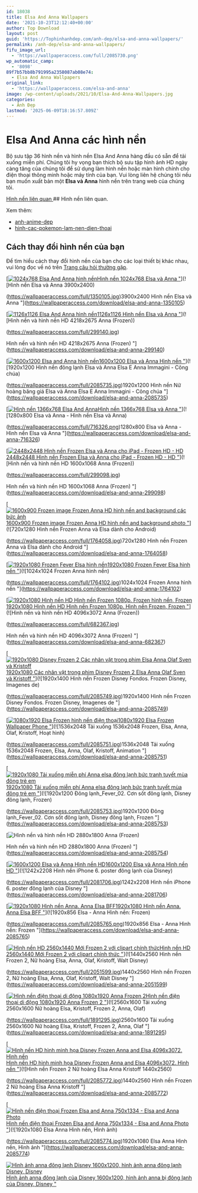 ```yaml
---
id: 18038
title: Elsa And Anna Wallpapers
date: '2021-10-23T12:12:40+00:00'
author: Top Download
layout: post
guid: 'https://Tophinhanhdep.com/anh-dep/elsa-and-anna-wallpapers/'
permalink: /anh-dep/elsa-and-anna-wallpapers/
fifu_image_url:
  - 'https://wallpaperaccess.com/full/2085730.png'
wp_automatic_camp:
  - '8098'
89f7b57bb8b791995a2358087ab08e74:
  - Elsa And Anna Wallpapers
original_link:
  - 'https://wallpaperaccess.com/elsa-and-anna'
image: /wp-content/uploads/2021/10/Elsa-And-Anna-Wallpapers.jpg
categories:
  - Ảnh Đẹp
lastmod: '2025-06-09T18:16:57.809Z'
---
```

# Elsa And Anna các hình nền

Bộ sưu tập 36 hình nền và hình nền Elsa And Anna hàng đầu có sẵn để tải xuống miễn phí. Chúng tôi hy vọng bạn thích bộ sưu tập hình ảnh HD ngày càng tăng của chúng tôi để sử dụng làm hình nền hoặc màn hình chính cho điện thoại thông minh hoặc máy tính của bạn. Vui lòng liên hệ chúng tôi nếu bạn muốn xuất bản một **Elsa và Anna** hình nền trên trang web của chúng tôi.

[Hình nền liên quan ](#related) ## Hình nền liên quan.

   
 Xem thêm:

   
- [anh-anime-dep](https://tophinhanhdep.com/anh-anime/anh-anime-dep/)
- [hinh-cac-pokemon-lam-nen-dien-thoai](https://tophinhanhdep.com/anh-anime/hinh-cac-pokemon-lam-nen-dien-thoai/)

## Cách thay đổi hình nền của bạn

Để tìm hiểu cách thay đổi hình nền của bạn cho các loại thiết bị khác nhau, vui lòng đọc về nó trên [Trang câu hỏi thường gặp](https://tophinhanhdep.com/faq/).

  
[[![1024x768 Elsa And Anna hình nền](https://wallpaperaccess.com/full/2085730.png)Hình nền 1024x768 Elsa và Anna "](https://wallpaperaccess.com/download/elsa-and-anna-2085730)](![Hình nền Elsa và Anna 3900x2400)

(https://wallpaperaccess.com/full/1350105.jpg)3900x2400 Hình nền Elsa và Anna "](https://wallpaperaccess.com/download/elsa-and-anna-1350105)

[[![1126x1126 Elsa And Anna hình nền](https://wallpaperaccess.com/full/716303.jpg)1126x1126 Hình nền Elsa và Anna "](https://wallpaperaccess.com/download/elsa-and-anna-716303)](![Hình nền và hình nền HD 4218x2675 Anna (Frozen))

(https://wallpaperaccess.com/full/299140.jpg)

Hình nền và hình nền HD 4218x2675 Anna (Frozen) "](https://wallpaperaccess.com/download/elsa-and-anna-299140)

[[![1600x1200 Elsa and Anna hình nền](https://wallpaperaccess.com/full/2085734.jpg)1600x1200 Elsa và Anna Hình nền "](https://wallpaperaccess.com/download/elsa-and-anna-2085734)](![1920x1200 Hình nền đông lạnh Elsa và Anna Elsa E Anna Immagini - Công chúa)

(https://wallpaperaccess.com/full/2085735.jpg)1920x1200 Hình nền Nữ hoàng băng giá Elsa và Anna Elsa E Anna Immagini - Công chúa "](https://wallpaperaccess.com/download/elsa-and-anna-2085735)

[[![Hình nền 1366x768 Elsa And Anna](https://wallpaperaccess.com/full/2085737.jpg)Hình nền 1366x768 Elsa và Anna "](https://wallpaperaccess.com/download/elsa-and-anna-2085737)](![1280x800 Elsa và Anna - Hình nền Elsa và Anna)

(https://wallpaperaccess.com/full/716326.png)1280x800 Elsa và Anna - Hình nền Elsa và Anna "](https://wallpaperaccess.com/download/elsa-and-anna-716326)

[[![2448x2448 Hình nền Frozen Elsa và Anna cho iPad - Frozen HD - HD](https://wallpaperaccess.com/full/2081646.jpg)2448x2448 Hình nền Frozen Elsa và Anna cho iPad - Frozen HD - HD "](https://wallpaperaccess.com/download/elsa-and-anna-2081646)](![Hình nền và hình nền HD 1600x1068 Anna (Frozen))

(https://wallpaperaccess.com/full/299098.jpg)

Hình nền và hình nền HD 1600x1068 Anna (Frozen) "](https://wallpaperaccess.com/download/elsa-and-anna-299098)

[[![1600x900 Frozen image Frozen Anna HD hình nền and background các bức ảnh](https://wallpaperaccess.com/full/716196.png)1600x900 Frozen image Frozen Anna HD hình nền and background photo "](https://wallpaperaccess.com/download/elsa-and-anna-716196)](![720x1280 Hình nền Frozen Anna và Elsa dành cho Android)

(https://wallpaperaccess.com/full/1764058.jpg)720x1280 Hình nền Frozen Anna và Elsa dành cho Android "](https://wallpaperaccess.com/download/elsa-and-anna-1764058)

[[![1920x1080 Frozen Fever Elsa hình nền](https://wallpaperaccess.com/full/2085744.jpg)1920x1080 Frozen Fever Elsa hình nền "](https://wallpaperaccess.com/download/elsa-and-anna-2085744)](![1024x1024 Frozen Anna hình nền)

(https://wallpaperaccess.com/full/1764102.jpg)1024x1024 Frozen Anna hình nền "](https://wallpaperaccess.com/download/elsa-and-anna-1764102)

[[![1920x1080 Hình nền HD Hình nền Frozen 1080p.  Frozen hình nền, Frozen](https://wallpaperaccess.com/full/1730810.jpg)1920x1080 Hình nền HD Hình nền Frozen 1080p. Hình nền Frozen, Frozen "](https://wallpaperaccess.com/download/elsa-and-anna-1730810)](![Hình nền và hình nền HD 4096x3072 Anna (Frozen))

(https://wallpaperaccess.com/full/682367.jpg)

Hình nền và hình nền HD 4096x3072 Anna (Frozen) "](https://wallpaperaccess.com/download/elsa-and-anna-682367)

[[![1920x1080 Disney Frozen 2 Các nhân vật trong phim Elsa Anna Olaf Sven và Kristoff](https://wallpaperaccess.com/full/2085748.jpg)1920x1080 Các nhân vật trong phim Disney Frozen 2 Elsa Anna Olaf Sven và Kristoff "](https://wallpaperaccess.com/download/elsa-and-anna-2085748)](![1920x1400 Hình nền Frozen Disney Fondos.  Frozen Disney, Imagenes de)

(https://wallpaperaccess.com/full/2085749.jpg)1920x1400 Hình nền Frozen Disney Fondos. Frozen Disney, Imagenes de "](https://wallpaperaccess.com/download/elsa-and-anna-2085749)

[[![1080x1920 Elsa Frozen hình nền điện thoại](https://wallpaperaccess.com/full/2085750.jpg)1080x1920 Elsa Frozen Wallpaper Phone "](https://wallpaperaccess.com/download/elsa-and-anna-2085750)](![1536x2048 Tải xuống 1536x2048 Frozen, Elsa, Anna, Olaf, Kristoff, Hoạt hình)

(https://wallpaperaccess.com/full/2085751.jpg)1536x2048 Tải xuống 1536x2048 Frozen, Elsa, Anna, Olaf, Kristoff, Animation "](https://wallpaperaccess.com/download/elsa-and-anna-2085751)

[[![1920x1080 Tải xuống miễn phí Anna elsa đông lạnh bức tranh tuyết mùa đông trẻ em](https://wallpaperaccess.com/full/2085752.jpg)1920x1080 Tải xuống miễn phí Anna elsa đông lạnh bức tranh tuyết mùa đông trẻ em "](https://wallpaperaccess.com/download/elsa-and-anna-2085752)](![1920x1200 Đông lạnh_Fever_02.  Cơn sốt đông lạnh, Disney đông lạnh, Frozen)

(https://wallpaperaccess.com/full/2085753.jpg)1920x1200 Đông lạnh\_Fever\_02. Cơn sốt đông lạnh, Disney đông lạnh, Frozen "](https://wallpaperaccess.com/download/elsa-and-anna-2085753)

[![Hình nền và hình nền HD 2880x1800 Anna (Frozen)](https://wallpaperaccess.com/full/2085754.jpg)

Hình nền và hình nền HD 2880x1800 Anna (Frozen) "](https://wallpaperaccess.com/download/elsa-and-anna-2085754)

[[![1600x1200 Elsa và Anna Hình nền HD](https://wallpaperaccess.com/full/1350174.jpg)1600x1200 Elsa và Anna Hình nền HD "](https://wallpaperaccess.com/download/elsa-and-anna-1350174)](![1242x2208 Hình nền iPhone 6.  poster đông lạnh của Disney)

(https://wallpaperaccess.com/full/2081706.jpg)1242x2208 Hình nền iPhone 6. poster đông lạnh của Disney "](https://wallpaperaccess.com/download/elsa-and-anna-2081706)

[[![1920x1080 Hình nền Anna.  Anna Elsa BFF](https://wallpaperaccess.com/full/1764105.jpg)1920x1080 Hình nền Anna. Anna Elsa BFF "](https://wallpaperaccess.com/download/elsa-and-anna-1764105)](![1920x856 Elsa - Anna Hình nền: Frozen)

(https://wallpaperaccess.com/full/2085765.png)1920x856 Elsa - Anna Hình nền: Frozen "](https://wallpaperaccess.com/download/elsa-and-anna-2085765)

[[![Hình nền HD 2560x1440 Mới Frozen 2 với clipart chính thức](https://wallpaperaccess.com/full/2085766.jpg)Hình nền HD 2560x1440 Mới Frozen 2 với clipart chính thức "](https://wallpaperaccess.com/download/elsa-and-anna-2085766)](![1440x2560 Hình nền Frozen 2, Nữ hoàng Elsa, Anna, Olaf, Kristoff, Walt Disney)

(https://wallpaperaccess.com/full/2051599.jpg)1440x2560 Hình nền Frozen 2, Nữ hoàng Elsa, Anna, Olaf, Kristoff, Walt Disney "](https://wallpaperaccess.com/download/elsa-and-anna-2051599)

[[![Hình nền điện thoại di động 1080x1920 Anna Frozen 2](https://wallpaperaccess.com/full/1891354.jpg)Hình nền điện thoại di động 1080x1920 Anna Frozen 2 "](https://wallpaperaccess.com/download/elsa-and-anna-1891354)](![2560x1600 Tải xuống 2560x1600 Nữ hoàng Elsa, Kristoff, Frozen 2, Anna, Olaf)

(https://wallpaperaccess.com/full/1891295.jpg)2560x1600 Tải xuống 2560x1600 Nữ hoàng Elsa, Kristoff, Frozen 2, Anna, Olaf "](https://wallpaperaccess.com/download/elsa-and-anna-1891295)

[[![Hình nền HD hình minh họa Disney Frozen Anna and Elsa 4096x3072.  Hình nền](https://wallpaperaccess.com/full/1857828.jpg)Hình nền HD hình minh họa Disney Frozen Anna and Elsa 4096x3072. Hình nền "](https://wallpaperaccess.com/download/elsa-and-anna-1857828)](![Hình nền Frozen 2 Nữ hoàng Elsa Anna Kristoff 1440x2560)

(https://wallpaperaccess.com/full/2085772.jpg)1440x2560 Hình nền Frozen 2 Nữ hoàng Elsa Anna Kristoff "](https://wallpaperaccess.com/download/elsa-and-anna-2085772)

[[![Hình nền điện thoại Frozen Elsa and Anna 750x1334 - Elsa and Anna Photo](https://wallpaperaccess.com/full/2085773.jpg)Hình nền điện thoại Frozen Elsa and Anna 750x1334 - Elsa and Anna Photo "](https://wallpaperaccess.com/download/elsa-and-anna-2085773)](![1920x1080 Elsa Anna Hình nền, Hình ảnh)

(https://wallpaperaccess.com/full/2085774.jpg)1920x1080 Elsa Anna Hình nền, Hình ảnh "](https://wallpaperaccess.com/download/elsa-and-anna-2085774)

[![Hình ảnh anna đông lạnh Disney 1600x1200, hình ảnh anna đông lạnh Disney, Disney](https://wallpaperaccess.com/full/2085775.jpg)Hình ảnh anna đông lạnh của Disney 1600x1200, hình ảnh anna bị đông lạnh của Disney, Disney "](https://wallpaperaccess.com/download/elsa-and-anna-2085775)
